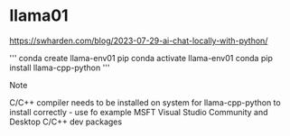 # llama01

https://swharden.com/blog/2023-07-29-ai-chat-locally-with-python/


'''
conda create llama-env01 pip
conda activate llama-env01
conda pip install llama-cpp-python
'''

> [!NOTE]
> C/C++ compiler needs to be installed on system for llama-cpp-python to install correctly - use fo example MSFT
Visual Studio Community and Desktop C/C++ dev packages
